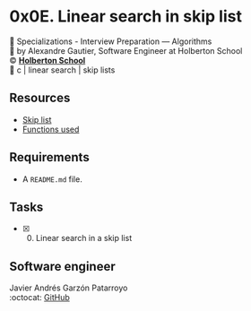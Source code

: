 # 0x0E. Linear search in skip list
:open_file_folder: Specializations - Interview Preparation ― Algorithms  
:bust_in_silhouette: by Alexandre Gautier, Software Engineer at Holberton School  
:copyright: **[Holberton School](https://www.holbertonschool.com/)**  
:bookmark: c | linear search | skip lists

## Resources
* [Skip list](https://en.wikipedia.org/wiki/Skip_list)
* [Functions used](https://github.com/holbertonschool/0x0E.Linear_search-in_skip_list)

## Requirements
* A ```README.md``` file.

## Tasks
* [x] 0. Linear search in a skip list

## Software engineer
Javier Andrés Garzón Patarroyo  
:octocat: [GitHub](https://github.com/javierandresgp/)
